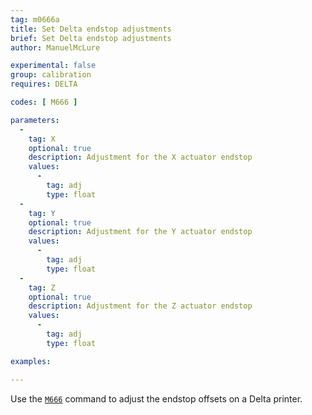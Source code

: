 ```yaml
---
tag: m0666a
title: Set Delta endstop adjustments
brief: Set Delta endstop adjustments
author: ManuelMcLure

experimental: false
group: calibration
requires: DELTA

codes: [ M666 ]

parameters:
  -
    tag: X
    optional: true
    description: Adjustment for the X actuator endstop
    values:
      -
        tag: adj
        type: float
  -
    tag: Y
    optional: true
    description: Adjustment for the Y actuator endstop
    values:
      -
        tag: adj
        type: float
  -
    tag: Z
    optional: true
    description: Adjustment for the Z actuator endstop
    values:
      -
        tag: adj
        type: float

examples:

---
```


Use the [`M666`](/docs/gcode/M666.html) command to adjust the endstop offsets on a Delta printer.
